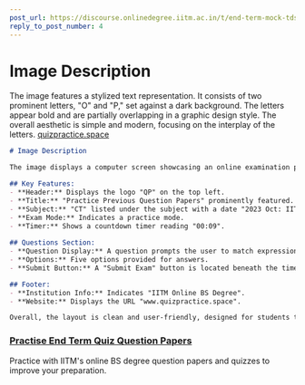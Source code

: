 ```yaml
---
post_url: https://discourse.onlinedegree.iitm.ac.in/t/end-term-mock-tds-jan-25/172333/5
reply_to_post_number: 4
---
```

# Image Description

The image features a stylized text representation. It consists of two prominent letters, "O" and "P," set against a dark background. The letters appear bold and are partially overlapping in a graphic design style. The overall aesthetic is simple and modern, focusing on the interplay of the letters.
[quizpractice.space](https://quizpractice.space/exam/7a6ff569-f50c-40e7-a08b-f5c334392600)

```markdown
# Image Description

The image displays a computer screen showcasing an online examination platform. 

## Key Features:
- **Header:** Displays the logo "QP" on the top left.
- **Title:** "Practice Previous Question Papers" prominently featured.
- **Subject:** "CT" listed under the subject with a date "2023 Oct: IIT M DIPLOMA AN2 EXAM QP02".
- **Exam Mode:** Indicates a practice mode.
- **Timer:** Shows a countdown timer reading "00:09".
  
## Questions Section:
- **Question Display:** A question prompts the user to match expressions listed on the left with corresponding options.
- **Options:** Five options provided for answers.
- **Submit Button:** A "Submit Exam" button is located beneath the timer.

## Footer:
- **Institution Info:** Indicates "IITM Online BS Degree".
- **Website:** Displays the URL "www.quizpractice.space".

Overall, the layout is clean and user-friendly, designed for students to practice exam questions.
```

### [Practise End Term Quiz Question Papers](https://quizpractice.space/exam/7a6ff569-f50c-40e7-a08b-f5c334392600)

Practice with IITM's online BS degree question papers and quizzes to improve your preparation.